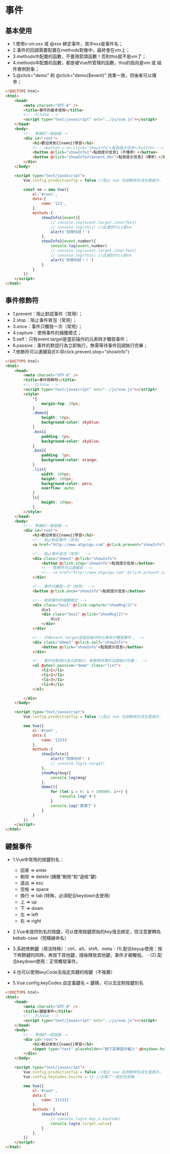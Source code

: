 # 事件

## 基本使用

- 1.使用v-on:xxx 或 @xxx 綁定事件，其中xxx是事件名；
- 2.事件的回調需要配置在methods對像中，最終會在vm上；
- 3.methods中配置的函數，不要用箭頭函數！否則this就不是vm了；
- 4.methods中配置的函數，都是被Vue所管理的函數，this的指向是vm 或 組件實例對象；
- 5.@click="demo" 和 @click="demo($event)" 效果一致，但後者可以傳參；

```html
<!DOCTYPE html>
<html>
	<head>
		<meta charset="UTF-8" />
		<title>事件的基本使用</title>
		<!-- 引入Vue -->
		<script type="text/javascript" src="../js/vue.js"></script>
	</head>
	<body>
		<!-- 準備好一個容器-->
		<div id="root">
			<h2>歡迎來到{{name}}學習</h2>
			<!-- <button v-on:click="showInfo">點我提示信息</button> -->
			<button @click="showInfo1">點我提示信息1（不傳參）</button>
			<button @click="showInfo2($event,66)">點我提示信息2（傳參）</button>
		</div>
	</body>

	<script type="text/javascript">
		Vue.config.productionTip = false //阻止 vue 在啟動時生成生產提示。

		const vm = new Vue({
			el:'#root',
			data:{
				name:'123',
			},
			methods:{
				showInfo1(event){
					// console.log(event.target.innerText)
					// console.log(this) //此處的this是vm
					alert('同學你好！')
				},
				showInfo2(event,number){
					console.log(event,number)
					// console.log(event.target.innerText)
					// console.log(this) //此處的this是vm
					alert('同學你好！！')
				}
			}
		})
	</script>
</html>
```

## 事件修飾符

- 1.prevent：阻止默認事件（常用）；
- 2.stop：阻止事件冒泡（常用）；
- 3.once：事件只觸發一次（常用）；
- 4.capture：使用事件的捕獲模式；
- 5.self：只有event.target是當前操作的元素時才觸發事件；
- 6.passive：事件的默認行為立即執行，無需等待事件回調執行完畢；
- 7.修飾符可以連續寫(EX:@click.prevent.stop="showInfo")

```html
<!DOCTYPE html>
<html>
	<head>
		<meta charset="UTF-8" />
		<title>事件修飾符</title>
		<!-- 引入Vue -->
		<script type="text/javascript" src="../js/vue.js"></script>
		<style>
			*{
				margin-top: 20px;
			}
			.demo1{
				height: 50px;
				background-color: skyblue;
			}
			.box1{
				padding: 5px;
				background-color: skyblue;
			}
			.box2{
				padding: 5px;
				background-color: orange;
			}
			.list{
				width: 200px;
				height: 200px;
				background-color: peru;
				overflow: auto;
			}
			li{
				height: 100px;
			}
		</style>
	</head>
	<body>
		<!-- 準備好一個容器-->
		<div id="root">
			<h2>歡迎來到{{name}}學習</h2>
			<!-- 阻止默認事件（常用） -->
			<a href="http://www.atguigu.com" @click.prevent="showInfo">點我提示信息</a>

			<!-- 阻止事件冒泡（常用） -->
			<div class="demo1" @click="showInfo">
				<button @click.stop="showInfo">點我提示信息</button>
				<!-- 修飾符可以連續寫 -->
				<!-- <a href="http://www.atguigu.com" @click.prevent.stop="showInfo">點我提示信息</a> -->
			</div>

			<!-- 事件只觸發一次（常用） -->
			<button @click.once="showInfo">點我提示信息</button>

			<!-- 使用事件的捕獲模式 -->
			<div class="box1" @click.capture="showMsg(1)">
				div1
				<div class="box2" @click="showMsg(2)">
					div2
				</div>
			</div>

			<!-- 只有event.target是當前操作的元素時才觸發事件； -->
			<div class="demo1" @click.self="showInfo">
				<button @click="showInfo">點我提示信息</button>
			</div>

			<!-- 事件的默認行為立即執行，無需等待事件回調執行完畢； -->
			<ul @wheel.passive="demo" class="list">
				<li>1</li>
				<li>2</li>
				<li>3</li>
				<li>4</li>
			</ul>

		</div>
	</body>

	<script type="text/javascript">
		Vue.config.productionTip = false //阻止 vue 在啟動時生成生產提示。

		new Vue({
			el:'#root',
			data:{
				name:'12333'
			},
			methods:{
				showInfo(e){
					alert('同學你好！')
					// console.log(e.target)
				},
				showMsg(msg){
					console.log(msg)
				},
				demo(){
					for (let i = 0; i < 100000; i++) {
						console.log('#')
					}
					console.log('累壞了')
				}
			}
		})
	</script>
</html>
```

## 鍵盤事件

- 1.Vue中常用的按鍵別名：
	- 回車 => enter
	- 刪除 => delete (捕獲“刪除”和“退格”鍵)
	- 退出 => esc
	- 空格 => space
	- 換行 => tab (特殊，必須配合keydown去使用)
	- 上 => up
	- 下 => down
	- 左 => left
	- 右 => right

- 2.Vue未提供別名的按鍵，可以使用按鍵原始的key值去綁定，但注意要轉為kebab-case（短橫線命名）

- 3.系統修飾鍵（用法特殊）：ctrl、alt、shift、meta
			- (1).配合keyup使用：按下修飾鍵的同時，再按下其他鍵，隨後釋放其他鍵，事件才被觸發。
			- (2).配合keydown使用：正常觸發事件。

- 4.也可以使用keyCode去指定具體的按鍵（不推薦）

- 5.Vue.config.keyCodes.自定義鍵名 = 鍵碼，可以去定制按鍵別名

```html
<!DOCTYPE html>
<html>
	<head>
		<meta charset="UTF-8" />
		<title>鍵盤事件</title>
		<!-- 引入Vue -->
		<script type="text/javascript" src="../js/vue.js"></script>
	</head>
	<body>
		<!-- 準備好一個容器-->
		<div id="root">
			<h2>歡迎來到{{name}}學習</h2>
			<input type="text" placeholder="按下回車提示輸入" @keydown.huiche="showInfo">
		</div>
	</body>

	<script type="text/javascript">
		Vue.config.productionTip = false //阻止 vue 在啟動時生成生產提示。
		Vue.config.keyCodes.huiche = 13 //定義了一個別名按鍵

		new Vue({
			el:'#root',
			data:{
				name:'321321'
			},
			methods: {
				showInfo(e){
					// console.log(e.key,e.keyCode)
					console.log(e.target.value)
				}
			},
		})
	</script>
</html>
```